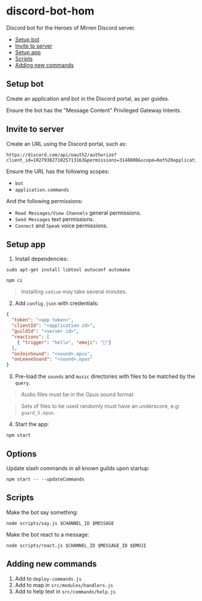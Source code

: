 # discord-bot-hom

Discord bot for the Heroes of Mirren Discord server.

* [Setup bot](#setup-bot)
* [Invite to server](#invite-to-server)
* [Setup app](#setup-app)
* [Scripts](#scripts)
* [Adding new commands](#adding-new-commands)


## Setup bot

Create an application and bot in the Discord portal, as per guides.

Ensure the bot has the "Message Content" Privileged Gateway Intents.


## Invite to server

Create an URL using the Discord portal, such as:

```
https://discord.com/api/oauth2/authorize?client_id=1027938271025713163&permissions=3148800&scope=bot%20applications.commands
```

Ensure the URL has the following scopes:

* `bot`
* `application.commands`

And the following permissions:

* `Read Messages/View Channels` general permissions.
* `Send Messages` text permissions.
* `Connect` and `Speak` voice permissions.


## Setup app

1. Install dependencies:

```
sudo apt-get install libtool autoconf automake
```

```
npm ci
```

> Installing `sodium` may take several minutes.

2. Add `config.json` with credentials:

```json
{
  "token": "<app token>",
  "clientId": "<application id>",
  "guildId": "<server id>",
  "reactions": [
    { "trigger": "hello", "emoji": "👋"}
  ],
  "onJoinSound": "<sound>.opus",
  "onLeaveSound": "<sound>.opus"
}
```

3. Pre-load the `sounds` and `music` directories with files to be matched by the `query`.

> Audio files must be in the Opus sound format

> Sets of files to be used randomly must have an underscore, e.g: `guard_5.opus`.

4. Start the app:

```
npm start
```


## Options

Update slash commands in all known guilds upon startup:

```
npm start -- --updateCommands
```


## Scripts

Make the bot say something:

```
node scripts/say.js $CHANNEL_ID $MESSAGE
```

Make the bot react to a message:

```
node scripts/react.js $CHANNEL_ID $MESSAGE_ID $EMOJI
```


## Adding new commands

1. Add to `deploy-commands.js`
2. Add to map in `src/modules/handlers.js`
3. Add to help text in `src/commands/help.js`
